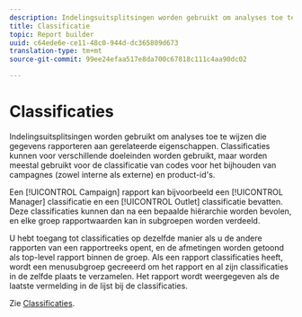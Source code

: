 ```yaml
---
description: Indelingsuitsplitsingen worden gebruikt om analyses toe te wijzen die gegevens rapporteren aan gerelateerde eigenschappen. Classificaties kunnen voor verschillende doeleinden worden gebruikt, maar worden meestal gebruikt voor de classificatie van codes voor het bijhouden van campagnes (zowel interne als externe) en product-id's.
title: Classificatie
topic: Report builder
uuid: c64ede6e-ce11-48c0-944d-dc365809d673
translation-type: tm+mt
source-git-commit: 99ee24efaa517e8da700c67818c111c4aa90dc02

---
```



# Classificaties

Indelingsuitsplitsingen worden gebruikt om analyses toe te wijzen die gegevens rapporteren aan gerelateerde eigenschappen. Classificaties kunnen voor verschillende doeleinden worden gebruikt, maar worden meestal gebruikt voor de classificatie van codes voor het bijhouden van campagnes (zowel interne als externe) en product-id&#39;s.

Een [!UICONTROL Campaign] rapport kan bijvoorbeeld een [!UICONTROL Manager] classificatie en een [!UICONTROL Outlet] classificatie bevatten. Deze classificaties kunnen dan na een bepaalde hiërarchie worden bevolen, en elke groep rapportwaarden kan in subgroepen worden verdeeld.

U hebt toegang tot classificaties op dezelfde manier als u de andere rapporten van een rapportreeks opent, en de afmetingen worden getoond als top-level rapport binnen de groep. Als een rapport classificaties heeft, wordt een menusubgroep gecreeerd om het rapport en al zijn classificaties in de zelfde plaats te verzamelen. Het rapport wordt weergegeven als de laatste vermelding in de lijst bij de classificaties.

Zie [Classificaties](/help/components/c-classifications2/c-classifications.md).
